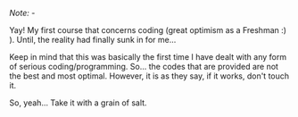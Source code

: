 *Note: -*

Yay! My first course that concerns coding (great optimism as a Freshman :) ). Until, the reality had finally sunk in for me...

Keep in mind that this was basically the first time I have dealt with any form of serious coding/programming. So... the codes that are provided are not the best and most optimal. However, it is as they say, if it works, don't touch it.

So, yeah... Take it with a grain of salt.
